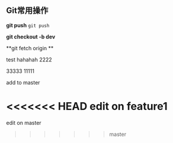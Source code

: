## Git常用操作

**git push**
`git push`

**git checkout -b dev**

**git fetch origin **


test hahahah 2222


33333
11111

add to master

<<<<<<< HEAD
edit on feature1
=======




edit on master
>>>>>>> master
